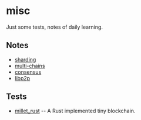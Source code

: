 # misc
Just some tests, notes of daily learning.

## Notes
* [sharding](https://github.com/spartucus/misc/tree/master/notes/sharding)
* [multi-chains](https://github.com/spartucus/misc/tree/master/notes/multi-chain)
* [consensus](https://github.com/spartucus/misc/tree/master/notes/consensus)
* [libp2p](https://github.com/spartucus/misc/tree/master/notes/libp2p)

## Tests
* [millet_rust](https://github.com/spartucus/misc/tree/master/laboratory/millet_rust) -- A Rust implemented tiny blockchain.

